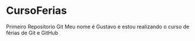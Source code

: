 # CursoFerias
Primeiro Repositorio Git
Meu nome é Gustavo e estou realizando o curso de férias de Git e GitHub
